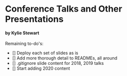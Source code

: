 # Conference Talks and Other Presentations

#### by Kylie Stewart

Remaining to-do's:

- [] Deploy each set of slides as is
- [] Add more thorough detail to READMEs, all around
- [] .gitignore slide content for 2018, 2019 talks
- [] Start adding 2020 content
